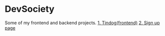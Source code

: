 # DevSociety
Some of my frontend and backend projects.
[1. Tindog(frontend)](https://25315.github.io/Tindog.github.io/)
[2. Sign up page](https://thawing-crag-23129.herokuapp.com/)
